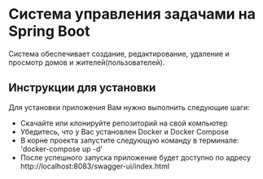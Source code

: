 # Система управления задачами на Spring Boot
Система обеспечивает создание, редактирование, удаление и просмотр домов и жителей(пользователей).

## Инструкции для установки
Для установки приложения Вам нужно выполнить следующие шаги:

- Скачайте или клонируйте репозиторий на свой компьютер</br>
- Убедитесь, что у Вас установлен Docker и Docker Compose</br>
- В корне проекта запустите следующую команду в терминале: 'docker-compose up -d'</br>
- После успешного запуска приложение будет доступно по адресу http://localhost:8083/swagger-ui/index.html
